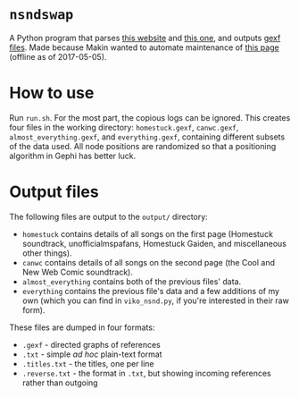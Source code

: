 # `nsndswap`

A Python program that parses [this website](http://xzazupsilon.webs.com/nsnd.html) and [this one](https://wheals.github.io/canwc/nsnd.html), and outputs [gexf files](https://gephi.org/gexf/format/). Made because Makin wanted to automate maintenance of [this page](http://recordcrash.com/nsnd/nsnd_ultimate.html) (offline as of 2017-05-05).

# How to use

Run `run.sh`. For the most part, the copious logs can be ignored. This creates four files in the working directory: `homestuck.gexf`, `canwc.gexf`, `almost_everything.gexf`, and `everything.gexf`, containing different subsets of the data used. All node positions are randomized so that a positioning algorithm in Gephi has better luck.

# Output files

The following files are output to the `output/` directory:

- `homestuck` contains details of all songs on the first page (Homestuck soundtrack, unofficialmspafans, Homestuck Gaiden, and miscellaneous other things).
- `canwc` contains details of all songs on the second page (the Cool and New Web Comic soundtrack).
- `almost_everything` contains both of the previous files' data.
- `everything` contains the previous file's data and a few additions of my own (which you can find in `viko_nsnd.py`, if you're interested in their raw form).

These files are dumped in four formats:

- `.gexf` - directed graphs of references
- `.txt` - simple _ad hoc_ plain-text format
- `.titles.txt` - the titles, one per line
- `.reverse.txt` - the format in `.txt`, but showing incoming references rather than outgoing
